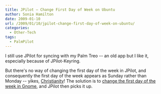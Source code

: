 ```yaml
---
title: JPilot – Change First Day of Week on Ubuntu
author: Sonia Hamilton
date: 2009-01-10
url: /2009/01/10/jpilot-change-first-day-of-week-on-ubuntu/
categories:
  - Other-Tech
tags:
  - PalmPilot
---
```

I still use JPilot for syncing with my Palm Treo -- an old app but I like it, especially because of JPilot-Keyring.

<!--more-->

But there's no way of changing the first day of the week in JPilot, and consequently the first day of the week appears as Sunday rather than Monday -- yikes, [Christianity][1]! The solution is to [change the first day of the week in Gnome][2], and JPilot then picks it up.

 [1]: http://www.cafepress.com/antireligion/639003
 [2]: http://blog2.snowfrog.net/2008/02/06/change-first-day-of-week-in-ubuntus-gnome-calendar/
